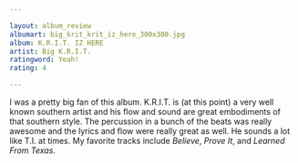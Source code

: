 ```yaml
---

layout: album_review
albumart: big_krit_krit_iz_here_300x300.jpg
album: K.R.I.T. IZ HERE
artist: Big K.R.I.T.
ratingword: Yeah!
rating: 4

---
```


I was a pretty big fan of this album. K.R.I.T. is (at this point) a very well
known southern artist and his flow and sound are great embodiments of that
southern style. The percussion in a bunch of the beats was really awesome and
the lyrics and flow were really great as well. He sounds a lot like T.I. at
times. My favorite tracks include *Believe*, *Prove It*, and *Learned From
Texas*.

